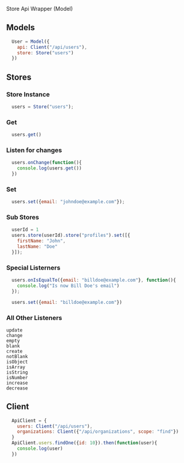 Store Api Wrapper (Model)
## Models
```javascript
  User = Model({
    api: Client("/api/users"),
    store: Store("users")
  })
```


## Stores
### Store Instance
```javascript 
  users = Store("users");
```

### Get
```javascript
  users.get()
```
### Listen for changes
```javascript
  users.onChange(function(){
    console.log(users.get())
  })
```

### Set
```javascript
  users.set({email: "johndoe@example.com"});
```

### Sub Stores
``` javascript
  userId = 1
  users.store(userId).store("profiles").set([{
    firstName: "John", 
    lastName: "Doe"
  }]);
```

### Special Listerners
``` javascript
  users.onIsEqualTo({email: "billdoe@example.com"}, function(){
    console.log("Is now Bill Doe's email")
  });

  users.set({email: "billdoe@example.com"})
```
### All Other Listeners
    update
    change
    empty
    blank
    create
    notBlank
    isObject
    isArray
    isString
    isNumber
    increase
    decrease


## Client
```javascript
  ApiClient = {
    users: Client("/api/users"),
    organizations: Client({"/api/organizations", scope: "find"})
  }
  ApiClient.users.findOne({id: 10}).then(function(user){
    console.log(user)
  })
```